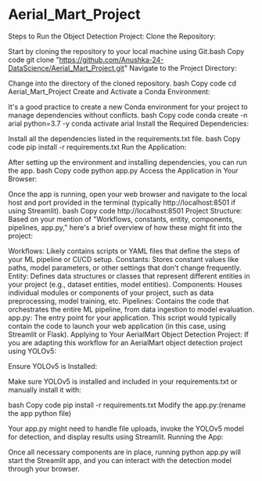 # Aerial_Mart_Project
Steps to Run the Object Detection Project:
Clone the Repository:

Start by cloning the repository to your local machine using Git.bash
Copy code
git clone "https://github.com/Anushka-24-DataScience/Aerial_Mart_Project.git"
Navigate to the Project Directory:

Change into the directory of the cloned repository.
bash
Copy code
cd Aerial_Mart_Project
Create and Activate a Conda Environment:

It's a good practice to create a new Conda environment for your project to manage dependencies without conflicts.
bash
Copy code
conda create -n arial python=3.7 -y
conda activate arial
Install the Required Dependencies:

Install all the dependencies listed in the requirements.txt file.
bash
Copy code
pip install -r requirements.txt
Run the Application:

After setting up the environment and installing dependencies, you can run the app.
bash
Copy code
python app.py
Access the Application in Your Browser:

Once the app is running, open your web browser and navigate to the local host and port provided in the terminal (typically http://localhost:8501 if using Streamlit).
bash
Copy code
http://localhost:8501
Project Structure:
Based on your mention of "Workflows, constants, entity, components, pipelines, app.py," here's a brief overview of how these might fit into the project:

Workflows: Likely contains scripts or YAML files that define the steps of your ML pipeline or CI/CD setup.
Constants: Stores constant values like paths, model parameters, or other settings that don't change frequently.
Entity: Defines data structures or classes that represent different entities in your project (e.g., dataset entities, model entities).
Components: Houses individual modules or components of your project, such as data preprocessing, model training, etc.
Pipelines: Contains the code that orchestrates the entire ML pipeline, from data ingestion to model evaluation.
app.py: The entry point for your application. This script would typically contain the code to launch your web application (in this case, using Streamlit or Flask).
Applying to Your AerialMart Object Detection Project:
If you are adapting this workflow for an AerialMart object detection project using YOLOv5:

Ensure YOLOv5 is Installed:

Make sure YOLOv5 is installed and included in your requirements.txt or manually install it with:

bash
Copy code
pip install -r requirements.txt
Modify the app.py:(rename the app python file)

Your app.py might need to handle file uploads, invoke the YOLOv5 model for detection, and display results using Streamlit.
Running the App:

Once all necessary components are in place, running python app.py will start the Streamlit app, and you can interact with the detection model through your browser.